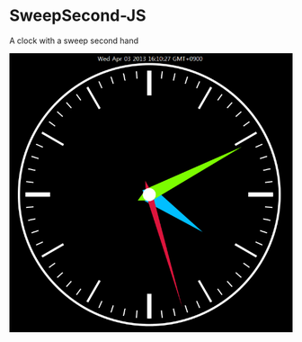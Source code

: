 # SweepSecond-JS

A clock with a sweep second hand

<img src="https://github.com/kimtg/SweepSecond-JS/blob/master/SweepSecond.PNG">
